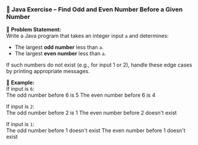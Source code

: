 ### 🚀 Java Exercise – Find Odd and Even Number Before a Given Number

📝 **Problem Statement:**  
Write a Java program that takes an integer input `a` and determines:

- The largest **odd number** less than `a`.  
- The largest **even number** less than `a`.  

If such numbers do not exist (e.g., for input 1 or 2), handle these edge cases by printing appropriate messages.

🧠 **Example:**  
If input is `6`:  
The odd number before 6 is 5
The even number before 6 is 4

If input is `2`:  
The odd number before 2 is 1
The even number before 2 doesn't exist

If input is `1`:  
The odd number before 1 doesn't exist
The even number before 1 doesn't exist
